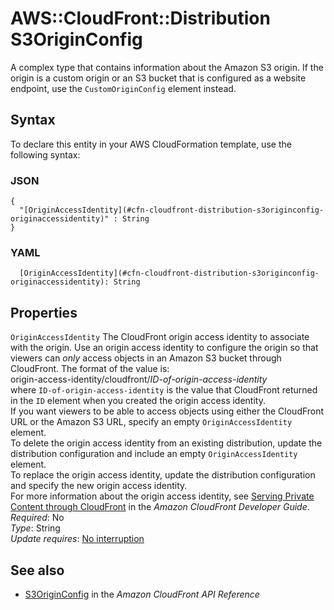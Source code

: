 # AWS::CloudFront::Distribution S3OriginConfig<a name="aws-properties-cloudfront-distribution-s3originconfig"></a>

A complex type that contains information about the Amazon S3 origin\. If the origin is a custom origin or an S3 bucket that is configured as a website endpoint, use the `CustomOriginConfig` element instead\.

## Syntax<a name="aws-properties-cloudfront-distribution-s3originconfig-syntax"></a>

To declare this entity in your AWS CloudFormation template, use the following syntax:

### JSON<a name="aws-properties-cloudfront-distribution-s3originconfig-syntax.json"></a>

```
{
  "[OriginAccessIdentity](#cfn-cloudfront-distribution-s3originconfig-originaccessidentity)" : String
}
```

### YAML<a name="aws-properties-cloudfront-distribution-s3originconfig-syntax.yaml"></a>

```
  [OriginAccessIdentity](#cfn-cloudfront-distribution-s3originconfig-originaccessidentity): String
```

## Properties<a name="aws-properties-cloudfront-distribution-s3originconfig-properties"></a>

`OriginAccessIdentity` <a name="cfn-cloudfront-distribution-s3originconfig-originaccessidentity"></a>
The CloudFront origin access identity to associate with the origin\. Use an origin access identity to configure the origin so that viewers can _only_ access objects in an Amazon S3 bucket through CloudFront\. The format of the value is:  
origin\-access\-identity/cloudfront/_ID\-of\-origin\-access\-identity_  
where `ID-of-origin-access-identity` is the value that CloudFront returned in the `ID` element when you created the origin access identity\.  
If you want viewers to be able to access objects using either the CloudFront URL or the Amazon S3 URL, specify an empty `OriginAccessIdentity` element\.  
To delete the origin access identity from an existing distribution, update the distribution configuration and include an empty `OriginAccessIdentity` element\.  
To replace the origin access identity, update the distribution configuration and specify the new origin access identity\.  
For more information about the origin access identity, see [Serving Private Content through CloudFront](https://docs.aws.amazon.com/AmazonCloudFront/latest/DeveloperGuide/PrivateContent.html) in the _Amazon CloudFront Developer Guide_\.  
_Required_: No  
_Type_: String  
_Update requires_: [No interruption](https://docs.aws.amazon.com/AWSCloudFormation/latest/UserGuide/using-cfn-updating-stacks-update-behaviors.html#update-no-interrupt)

## See also<a name="aws-properties-cloudfront-distribution-s3originconfig--seealso"></a>

- [S3OriginConfig](https://docs.aws.amazon.com/cloudfront/latest/APIReference/API_S3OriginConfig.html) in the _Amazon CloudFront API Reference_
